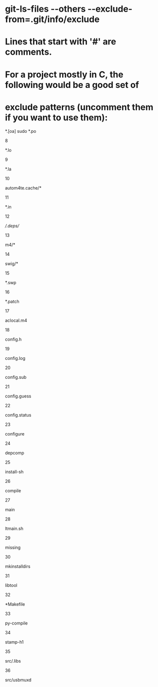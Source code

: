 # git-ls-files --others --exclude-from=.git/info/exclude
# Lines that start with '#' are comments.
# For a project mostly in C, the following would be a good set of
# exclude patterns (uncomment them if you want to use them):
*.[oa]
sudo *.po

8

*.lo

9

*.la

10

autom4te.cache/*

11

*.in

12

*/.deps/*

13

m4/*

14

swig/*

15

*.swp

16

*.patch

17

aclocal.m4

18

config.h

19

config.log

20

config.sub

21

config.guess

22

config.status

23

configure

24

depcomp

25

install-sh

26

compile

27

main

28

ltmain.sh

29

missing

30

mkinstalldirs

31

libtool

32

*Makefile

33

py-compile

34

stamp-h1

35

src/.libs

36

src/usbmuxd

